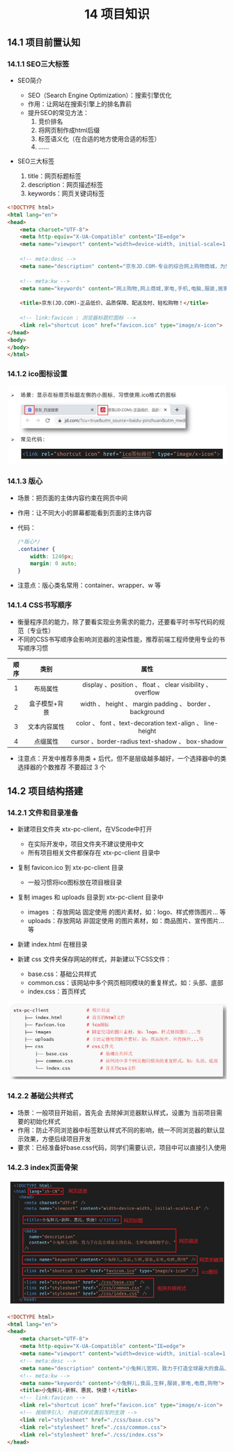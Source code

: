 # <center>14 项目知识

## 14.1 项目前置认知

### 14.1.1 SEO三大标签

- SEO简介
  - SEO（Search Engine Optimization）：搜索引擎优化
  - 作用：让网站在搜索引擎上的排名靠前
  - 提升SEO的常见方法：
    1. 竞价排名
    2. 将网页制作成html后缀
    3. 标签语义化（在合适的地方使用合适的标签）
    4. ......


- SEO三大标签
  1. title：网页标题标签
  2. description：网页描述标签
  3. keywords：网页关键词标签


~~~html
<!DOCTYPE html>
<html lang="en">
<head>
    <meta charset="UTF-8">
    <meta http-equiv="X-UA-Compatible" content="IE=edge">
    <meta name="viewport" content="width=device-width, initial-scale=1.0">

    <!-- meta:desc -->
    <meta name="description" content="京东JD.COM-专业的综合网上购物商城，为您提供正品低价的购物选择、优质便捷的服务体验。商品来自全球数十万品牌商家，囊括家电、手机、电脑、服装、居家、母婴、美妆、个护、食品、生鲜等丰富品类，满足各种购物需求。">

    <!-- meta:kw -->
    <meta name="keywords" content="网上购物,网上商城,家电,手机,电脑,服装,居家,母婴,美妆,个护,食品,生鲜,京东">

    <title>京东(JD.COM)-正品低价、品质保障、配送及时、轻松购物！</title>

    <!-- link:favicon : 浏览器标题栏图标 -->
    <link rel="shortcut icon" href="favicon.ico" type="image/x-icon">
</head>
<body>
</body>
</html>
~~~

### 14.1.2 ico图标设置

![图 2](../images/051263e7f02d372fa74caddb511032445331b54aaae9c68981eea6fd27e9c030.png)  


### 14.1.3 版心

- 场景：把页面的主体内容约束在网页中间
- 作用：让不同大小的屏幕都能看到页面的主体内容
- 代码：

    ~~~css
    /*版心*/
    .container {
        width: 1240px;
        margin: 0 auto;
    }
    ~~~

- 注意点：版心类名常用：container、wrapper、w 等


### 14.1.4 CSS书写顺序

- 衡量程序员的能力，除了要看实现业务需求的能力，还要看平时书写代码的规范（专业性）
- 不同的CSS书写顺序会影响浏览器的渲染性能，推荐前端工程师使用专业的书写顺序习惯

| 顺序 |     类别      |                            属性                             |
| :--: | :-----------: | :---------------------------------------------------------: |
|  1   |   布局属性    | display 、position 、 float 、  clear  visibility 、 overflow |
|  2   | 盒子模型+背景 |   width 、  height 、  margin   padding 、  border 、 background    |
|  3   | 文本内容属性  |    color 、 font 、text-decoration  text-align 、 line-height     |
|  4   |   点缀属性    |      cursor 、border-radius  text-shadow 、 box-shadow      |


- 注意点：开发中推荐多用类 + 后代，但不是层级越多越好，一个选择器中的类选择器的个数推荐 不要超过 3 个

## 14.2 项目结构搭建

### 14.2.1 文件和目录准备


- 新建项目文件夹 xtx-pc-client，在VScode中打开
    - 在实际开发中，项目文件夹不建议使用中文
    - 所有项目相关文件都保存在 xtx-pc-client 目录中


- 复制 favicon.ico 到 xtx-pc-client 目录
    - 一般习惯将ico图标放在项目根目录


- 复制 images 和 uploads 目录到 xtx-pc-client 目录中
    - images ：存放网站 固定使用 的图片素材，如：logo、样式修饰图片... 等
    - uploads：存放网站 非固定使用 的图片素材，如：商品图片、宣传图片...等


- 新建 index.html 在根目录


- 新建 css 文件夹保存网站的样式，并新建以下CSS文件：
    - base.css：基础公共样式
    - common.css：该网站中多个网页相同模块的重复样式，如：头部、底部
    - index.css：首页样式


![图 3](../images/ba1ef5bbc690c74fb879ddd76d4b4c714c569b1a03b9aae946e4de873d8549e5.png)  


### 14.2.2 基础公共样式

- 场景：一般项目开始前，首先会 去除掉浏览器默认样式，设置为 当前项目需要的初始化样式
- 作用：防止不同浏览器中标签默认样式不同的影响，统一不同浏览器的默认显示效果，方便后续项目开发
- 要求：已经准备好base.css代码，同学们需要认识，项目中可以直接引入使用


### 14.2.3 index页面骨架

![图 4](../images/0b70949b2db91431aaed51b73c4ce993aed48828c77041921487e46c7217c571.png)  

~~~html
<!DOCTYPE html>
<html lang="en">
<head>
    <meta charset="UTF-8">
    <meta http-equiv="X-UA-Compatible" content="IE=edge">
    <meta name="viewport" content="width=device-width, initial-scale=1.0">
    <!-- meta:desc -->
    <meta name="description" content="小兔鲜儿官网，致力于打造全球最大的食品、生鲜电商购物平台">
    <!-- meta:kw -->
    <meta name="keywords" content="小兔鲜儿,食品,生鲜,服装,家电,电商,购物">
    <title>小兔鲜儿-新鲜、惠民、快捷！</title>
    <!-- link:favicon -->
    <link rel="shortcut icon" href="favicon.ico" type="image/x-icon">
    <!-- 按顺序引入: 外链式样式表后写的生效 -->
    <link rel="stylesheet" href="./css/base.css">
    <link rel="stylesheet" href="./css/common.css">
    <link rel="stylesheet" href="./css/index.css">
</head>
~~~